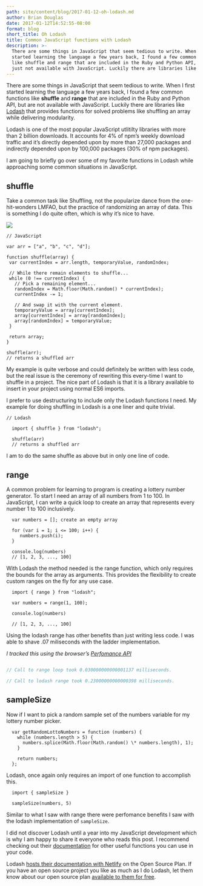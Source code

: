 ```yaml
---
path: site/content/blog/2017-01-12-oh-lodash.md
author: Brian Douglas
date: 2017-01-12T14:52:55-08:00
format: blog
short_title: Oh Lodash
title: Common JavaScript functions with Lodash
description: >-
  There are some things in JavaScript that seem tedious to write. When I first
  started learning the language a few years back, I found a few common functions
  like shuffle and range that are included in the Ruby and Python API, but are
  just not available with JavaScript. Luckily there are libraries like Lodash.
---
```


There are some things in JavaScript that seem tedious to write. When I first started learning the language a few years back, I found a few common functions like **shuffle** and **range** that are included in the Ruby and Python API, but are not available with JavaScript. Luckily there are libraries like [Lodash](https://lodash.com/) that provides functions for solved problems like shuffling an array while delivering modularity.

Lodash is one of the most popular JavaScript utlitilty libraries with more than 2 billion downloads. It accounts for 4% of npm’s weekly download traffic and it’s directly depended upon by more than 27,000 packages and indirectly depended upon by 100,000 packages (30% of npm packages).

I am going to briefly go over some of my favorite functions in Lodash while approaching some common situations in JavaScript.

## **shuffle**

Take a common task like Shuffling, not the popularize dance from the one-hit-wonders LMFAO, but the practice of randomizing an array of data. This is something I do quite often, which is why it’s nice to have.

![](https://media.giphy.com/media/HdIctSZtQH1io/giphy.gif)

    // JavaScript
    
    var arr = ["a", "b", "c", "d"];
    
    function shuffle(array) {
     var currentIndex = arr.length, temporaryValue, randomIndex;
    
     // While there remain elements to shuffle...
     while (0 !== currentIndex) {
       // Pick a remaining element...
       randomIndex = Math.floor(Math.random() * currentIndex);
       currentIndex -= 1;
       
       // And swap it with the current element.
       temporaryValue = array[currentIndex];
       array[currentIndex] = array[randomIndex];
       array[randomIndex] = temporaryValue;
     }
    
     return array;
    }
    
    shuffle(arr);
    // returns a shuffled arr

My example is quite verbose and could definitely be written with less code, but the real issue is the ceremony of rewriting this every-time I want to shuffle in a project. The nice part of Lodash is that it is a library available to insert in your project using normal ES6 imports.

I prefer to use destructuring to include only the Lodash functions I need. My example for doing shuffling in Lodash is a one liner and quite trivial.

    // Lodash
        
      import { shuffle } from "lodash";
    
      shuffle(arr)
      // returns a shuffled arr

I am to do the same shuffle as above but in only one line of code. 

## **range**

A common problem for learning to program is creating a lottery number generator. To start I need an array of all numbers from 1 to 100. In JavaScript, I can write a quick loop to create an array that represents every number 1 to 100 inclusively.

      var numbers = []; create an empty array
    
      for (var i = 1; i <= 100; i++) {
         numbers.push(i);
      }
    
      console.log(numbers)
      // [1, 2, 3, ..., 100]

With Lodash the method needed is the range function, which only requires the bounds for the array as arguments. This provides the flexibility to create custom ranges on the fly for any use case.

      import { range } from "lodash";
    
      var numbers = range(1, 100);
    
      console.log(numbers)
    
      // [1, 2, 3, ..., 100]

Using the lodash range has other benefits than just writing less code. I was able to shave .07 miliseconds  with the ladder implementation.

_I tracked this using the browser’s [Perfomance API](https://developer.mozilla.org/en-US/docs/Web/API/Performance/now)_

```js

// Call to range loop took 0.030000000000001137 milliseconds. 

// Call to lodash range took 0.23000000000000398 milliseconds.

```

## **sampleSize**

Now if I want to pick a random sample set of the numbers variable for my lottery number picker.

      var getRandomLottoNumbers = function (numbers) {
        while (numbers.length > 5) {
          numbers.splice(Math.floor(Math.random() \* numbers.length), 1);
        }
    
        return numbers;
      };

Lodash, once again only requires an import of one function to accomplish this.

      import { sampleSize }
    
      sampleSize(numbers, 5)
Similar to what I saw with range there were perfomance benefits I saw with the lodash implementation of `sampleSize`.

I did not discover Lodash until a year into my JavaScript development which is why I am happy to share it everyone who reads this post. I recommend checking out their [documentation](https://lodash.com/docs/4.17.2) for other useful functions you can use in your code.

Lodash [hosts their documentation with Netlify](https://www.netlify.com/site-of-the-week/lodash/)
on the Open Source Plan. If you have an open source project you like as much as I do Lodash, let them know about our open source plan [available to them for free](https://www.netlify.com/site-of-the-week/lodash/).
